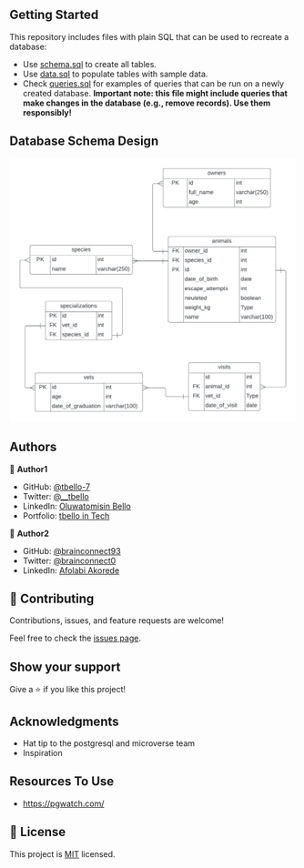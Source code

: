 ## Getting Started
This repository includes files with plain SQL that can be used to recreate a database:

- Use [schema.sql](./schema.sql) to create all tables.
- Use [data.sql](./data.sql) to populate tables with sample data.
- Check [queries.sql](./queries.sql) for examples of queries that can be run on a newly created database. **Important note: this file might include queries that make changes in the database (e.g., remove records). Use them responsibly!**

## Database Schema Design
 ![Database-schema](./vet_clinic-schema.png) 
## Authors

👤 **Author1**

- GitHub: [@tbello-7](httpgits://github.com/tbello-7)
- Twitter: [@__tbello](https://twitter.com/__tbello)
- LinkedIn: [Oluwatomisin Bello](https://linkedin.com/in/tbello7)
- Portfolio: [tbello in Tech](https://tbello.tech)

👤 **Author2**

- GitHub: [@brainconnect93](https://github.com/brainconnect93)
- Twitter: [@brainconnect0](https://twitter.com/brainconnect0)
- LinkedIn: [Afolabi Akorede](https://linkedin.com/in/brainconnect93)

## 🤝 Contributing

Contributions, issues, and feature requests are welcome!

Feel free to check the [issues page](../../issues/).

## Show your support
Give a ⭐️ if you like this project!

## Acknowledgments
- Hat tip to the postgresql and microverse team
- Inspiration

## Resources To Use
- https://pgwatch.com/
## 📝 License
This project is [MIT](./MIT.md) licensed.
